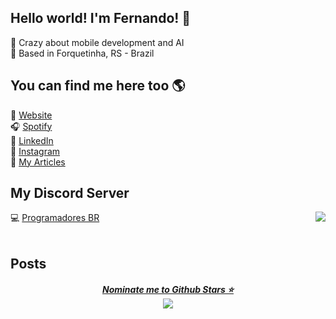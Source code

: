 ## Hello world! I'm Fernando! 👋

🤖 Crazy about mobile development and AI <br>
📌 Based in Forquetinha, RS - Brazil

## You can find me here too 🌎

🚀 [Website](https://fegroders.github.io) <br>
🎧 [Spotify](https://open.spotify.com/user/12166822234) <br>
💼 [LinkedIn](https://www.linkedin.com/in/fernandogroders) <br>
📸 [Instagram](https://instagram.com/fegroders) <br>
📝 [My Articles](https://dev.to/fegroders) <br>

<!-- ## Skills

<p align=center>
        <img src="https://img.shields.io/badge/-Delphi-000?&logo=delphi&labelColor=B22222&color=B22222&logoColor=ffffff"></img>
&nbsp&nbsp
    <img src="https://img.shields.io/badge/-Python-000?&logo=python&labelColor=008cff&color=008cff&logoColor=ffffff"></img>
&nbsp&nbsp
    <img src="https://img.shields.io/badge/-Java-000?&logo=java&labelColor=ff7a00&color=ff7a00&logoColor=ffffff"></img>
&nbsp&nbsp
    <img src="https://img.shields.io/badge/-MySQL-000?&logo=mySQL&labelColor=ff7a00&color=ff7a00&logoColor=ffffff"></img> 
&nbsp&nbsp
    <img src="https://img.shields.io/badge/-CSS3-000?&logo=css3&labelColor=008cff&color=008cff&logoColor=ffffff"></img>
&nbsp&nbsp
    <img src="https://img.shields.io/badge/-HTML5-000?&logo=html5&labelColor=ff7a00&color=ff7a00&logoColor=ffffff"></img>
<br/><br/>    
    <img align=center src="https://github-readme-stats.vercel.app/api/top-langs/?username=fegroders&theme=gruvbox&layout=compact" width="350">
</p> -->

<!-- <p align="center">
        <img src="https://img.shields.io/badge/-Delphi-000?&logo=delphi&labelColor=B22222&color=B22222&logoColor=ffffff"></img>
&nbsp&nbsp
    <img src="https://img.shields.io/badge/-Python-000?&logo=python&labelColor=008cff&color=008cff&logoColor=ffffff"></img>
&nbsp&nbsp
    <img src="https://img.shields.io/badge/-Java-000?&logo=java&labelColor=ff7a00&color=ff7a00&logoColor=ffffff"></img>
&nbsp&nbsp
    <img src="https://img.shields.io/badge/-SQLite-000?&logo=SQLite&labelColor=008cff&color=008cff&logoColor=ffffff"></img>
&nbsp&nbsp
    <img src="https://img.shields.io/badge/-MySQL-000?&logo=mySQL&labelColor=ff7a00&color=ff7a00&logoColor=ffffff"></img> 
&nbsp&nbsp
    <img src="https://img.shields.io/badge/-CSS3-000?&logo=css3&labelColor=008cff&color=008cff&logoColor=ffffff"></img>
&nbsp&nbsp
    <img src="https://img.shields.io/badge/-HTML5-000?&logo=html5&labelColor=ff7a00&color=ff7a00&logoColor=ffffff"></img>
<br/><br/>    
    <img align=center src="https://github-readme-stats.vercel.app/api/top-langs/?username=fegroders&theme=gruvbox&layout=compact" width="350">
</p> -->

<!-- ## Experience
<img align="right" src="https://img.shields.io/badge/Slack-4A154B?logo=slack&logoColor=white" />
<img align="right" src="https://img.shields.io/badge/GitLab-330F63?logo=gitlab&logoColor=white" />
<img align="right" src="https://img.shields.io/badge/Java-ED8B00?logo=java&logoColor=white" />
<img align="right" src="https://img.shields.io/badge/Delphi-B22222?logo=delphi&logoColor=white" />

- 👨‍💻 **Software Developer**\
📆 2021 - Moment\
📍 **Office System** - Lajeado/RS, Brazil

## Education

- 📖 **Software Engineering**\
📆 2020 - ~2025\
📍 **University of Taquari Valley (UNIVATES)** - Lajeado/RS, Brazil -->

## My Discord Server 

<a href="https://discord.gg/FNmJ5wd"><img align="right" src="https://img.shields.io/discord/755483507698172045" /></a>
💻 [Programadores BR](https://discord.gg/FNmJ5wd)<br><br>

## Posts

<!-- devposts:start -->
<!-- devposts:end -->


<h5 align="center">
  <a href='https://stars.github.com/nominate/'>Nominate me to Github Stars ⭐</a><br>
  <a href="#"><img src="https://badges.pufler.dev/visits/fegroders/fegroders"></a>
</h5>
